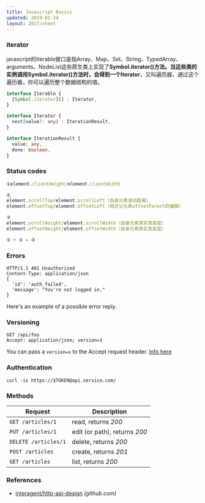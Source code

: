 ```yaml
---
title: Javascript Basics
updated: 2019-02-24
layout: 2017/sheet
---
```


### iterator

javascript的Iterable接口是指Array、Map、Set、String、TypedArray、arguments、NodeList这些原生类上实现了**Symbol.iterator()**方法。当这些类的实例调用**Symbol.iterator()**方法时，会得到一个**Iterator**，又叫遍历器，通过这个遍历器，你可以遍历整个数据结构的值。

```ts
interface Iterable {
  [Symbol.iterator]() : Iterator,
}

interface Iterator {
  next(value?: any) : IterationResult,
}

interface IterationResult {
  value: any,
  done: boolean,
}
```

### Status codes

```js
①element.clientHeight/element.clientWidth

②
element.scrollTop/element.scrollLeft（自身元素滚动距离）
element.offsetTop/element.offsetLeft（相对父元素offsetParent的偏移）

③
element.scrollHeight/element.scrollWidth（自身元素真实宽高度）
element.offsetHeight/element.offsetWidth（自身元素真实宽高度）

① + ② = ③
```


### Errors

```
HTTP/1.1 401 Unauthorized
Content-Type: application/json
{
  'id': 'auth_failed',
  'message': "You're not logged in."
}
```

Here's an example of a possible error reply.

### Versioning

```
GET /api/foo
Accept: application/json; version=1
```

You can pass a `version=x` to the Accept request header. [Info here](https://github.com/interagent/http-api-design#version-with-accepts-header)

### Authentication

```
curl -is https://$TOKEN@api.service.com/
```

### Methods

| Request              | Description                   |
| -------------------- | ----------------------------- |
| `GET /articles/1`    | read, returns _200_           |
| `PUT /articles/1`    | edit (or path), returns _200_ |
| `DELETE /articles/1` | delete, returns _200_         |
| `POST /articles`     | create, returns _201_         |
| `GET /articles`      | list, returns _200_           |

### References

* [interagent/http-api-design](https://github.com/interagent/http-api-design) _(github.com)_
